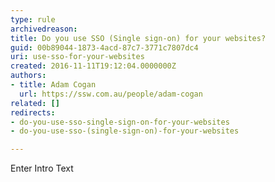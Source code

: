```yaml
---
type: rule
archivedreason: 
title: Do you use SSO (Single sign-on) for your websites?
guid: 00b89044-1873-4acd-87c7-3771c7807dc4
uri: use-sso-for-your-websites
created: 2016-11-11T19:12:04.0000000Z
authors:
- title: Adam Cogan
  url: https://ssw.com.au/people/adam-cogan
related: []
redirects:
- do-you-use-sso-single-sign-on-for-your-websites
- do-you-use-sso-(single-sign-on)-for-your-websites

---
```



Enter Intro Text
<br><excerpt class='endintro'></excerpt><br>



